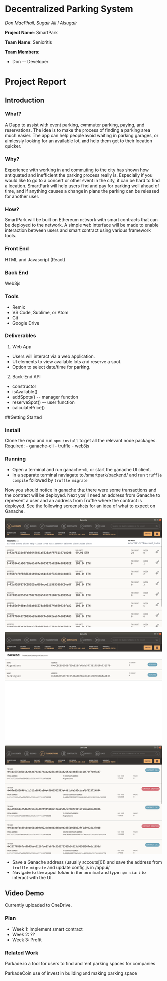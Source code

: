 # Decentralized Parking System
*Don MacPhail, Sugair Ali I Alsugair*

**Project Name**: SmartPark

**Team Name**: Senioritis

**Team Members**: 
- Don -- Developer


# Project Report

## Introduction
### What?
A Dapp to assist with event parking, commuter parking, paying, and reservations.  The idea is to make the process of finding a parking area much easier.  The app can help people avoid waiting in parking garages, or aimlessly looking for an available lot, and help them get to their location quicker.

### Why?
Experience with working in and commuting to the city has shown how antiquated and inefficient the parking process really is.  Especially if you would like to go to a concert or other event in the city, it can be hard to find a location.  SmartPark will help users find and pay for parking well ahead of time, and if anything causes a change in plans the parking can be released for another user.

### How?
SmartPark will be built on Ethereum network with smart contracts that can be deployed to the network. A simple web interface will be made to enable interaction between users and smart contract using various framework tools.

### Front End
HTML and Javascript (React)

### Back End
Web3js

### Tools
- Remix
- VS Code, Sublime, or Atom
- Git
- Google Drive

### Deliverables
1. Web App
- Users will interact via a web application.
- UI elements to view available lots and reserve a spot.
- Option to select date/time for parking.
2. Back-End API
- constructor
- isAvailable()
- addSpots() -- manager function
- reserveSpot() -- user function
- calculatePrice()

##Getting Started
### Install
Clone the repo and run `npm install` to get all the relevant node packages.  
Required:
	- ganache-cli
	- truffle
	- web3js

### Running
- Open a terminal and run ganache-cli, or start the ganache UI client.
- In a separate terminal naviagate to /smartpark/backend/ and run `truffle compile` followed by `truffle migrate`

Now you should notice in ganache that there were some transactions and the contract will be deployed.  Next you'll need an address from Ganache to represent a user and an address from Truffle where the contract is deployed.  See the following screenshots for an idea of what to expect on Ganache.


![Ganache Accounts Screen](/appui/src/assets/accounts.png "Accounts")


![Ganache Conracts screen](/appui/src/assets/contracts.png "Contracts")


![Ganache Transaction Screen](/appui/src/assets/transactions.png "Transactions")


- Save a Ganache address (usually accouts[0]) and save the address from `truffle migrate` and update config.js in /appui/
- Navigate to the appui folder in the terminal and type `npm start` to interact with the UI.

## Video Demo
Currently uploaded to OneDrive.

### Plan
- Week 1: Implement smart contract
- Week 2: ??
- Week 3: Profit

### Related Work
Parkade.io a tool for users to find and rent parking spaces for companies 

ParkadeCoin use of invest in building and making parking space

